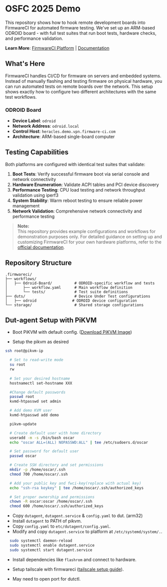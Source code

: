 # OSFC 2025 Demo

This repository shows how to hook remote development boards into FirmwareCI for automated firmware testing. We've set up an ARM-based ODROID board - with full test suites that run boot tests, hardware checks, and performance validation.

**Learn More**: [FirmwareCI Platform](https://firmware-ci.com) | [Documentation](https://docs.firmware-ci.com)

## What's Here

FirmwareCI handles CI/CD for firmware on servers and embedded systems. Instead of manually flashing and testing firmware on physical hardware, you can run automated tests on remote boards over the network. This setup shows exactly how to configure two different architectures with the same test workflows.

### ODROID Board

- **Device Label**: `odroid`
- **Network Address**: `odroid.local`
- **Control Host**: `heracles.demo.vpn.firmware-ci.com`
- **Architecture**: ARM-based single-board computer

## Testing Capabilities

Both platforms are configured with identical test suites that validate:

1. **Boot Tests**: Verify successful firmware boot via serial console and network connectivity
2. **Hardware Enumeration**: Validate ACPI tables and PCI device discovery
3. **Performance Testing**: CPU load testing and network throughput validation using iperf3
4. **System Stability**: Warm reboot testing to ensure reliable power management
5. **Network Validation**: Comprehensive network connectivity and performance testing

> **Note:**  
> This repository provides example configurations and workflows for demonstration purposes only. For detailed guidance on setting up and customizing FirmwareCI for your own hardware platforms, refer to the [official documentation](https://docs.firmware-ci.com).

## Repository Structure

```
.firmwareci/
├── workflows/
│   ├── Odroid-Board/          # ODROID-specific workflow and tests
│       ├── workflow.yaml      # Main workflow definition  
│       └── tests/             # Test suite definitions
├── duts/                      # Device Under Test configurations
│   ├── odroid                # ODROID device configuration
└── storage/                   # Shared storage configurations
```

## Dut-agent Setup with PiKVM

- Boot PiKVM with default config. ([Download PiKVM Image](https://pikvm.org/download/))

- Setup the pikvm as desired

```sh
ssh root@pikvm-ip

  # Set to read-write mode
  su root
  rw 
  
  # Set your desired hostname
  hostnamectl set-hostname XXX

  #Change default passwords
  passwd root
  kvmd-htpasswd set admin

  # Add demo KVM user
  kvmd-htpasswd add demo

  pikvm-update

  # Create default user with home directory
  useradd -m -s /bin/bash oscar
  echo "oscar ALL=(ALL) NOPASSWD:ALL" | tee /etc/sudoers.d/oscar

  # Set password for default user
  passwd oscar

  # Create SSH directory and set permissions
  mkdir -p /home/oscar/.ssh
  chmod 700 /home/oscar/.ssh

  # Add your public key and fwci-key(replace with actual key)
  echo "ssh-rsa keykey" | tee /home/oscar/.ssh/authorized_keys

  # Set proper ownership and permissions
  chown -R oscar:oscar /home/oscar/.ssh
  chmod 600 /home/oscar/.ssh/authorized_keys
```

- Copy `dutagent`, `dutagent.service` & `config.yaml` to dut. (arm32)
- Install `dutagent` to PATH of pikvm.
- Copy `config.yaml` to `etc/dutagent/config.yaml`.
- Modify and copy `dutagent.service` to platform at `/etc/systemd/system/.`.

```sh
  sudo systemctl daemon-reload
  sudo systemctl enable dutagent.service
  sudo systemctl start dutagent.service
```

- Install dependencies like `flashrom` and connect to hardware.

- Setup tailscale with firmwareci ([tailscale setup guide](https://docs.pikvm.org/tailscale/)).

- May need to open port for dutctl.
